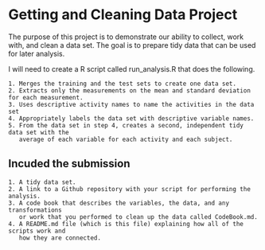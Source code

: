 # Getting and Cleaning Data Project

The purpose of this project is to demonstrate our ability to collect, work with, and clean a data set. The goal is to prepare tidy data that can be used for later analysis.

I will need to create a R script called run_analysis.R that does the following. 
```
1. Merges the training and the test sets to create one data set.
2. Extracts only the measurements on the mean and standard deviation for each measurement. 
3. Uses descriptive activity names to name the activities in the data set
4. Appropriately labels the data set with descriptive variable names. 
5. From the data set in step 4, creates a second, independent tidy data set with the 
   average of each variable for each activity and each subject.
```

## Incuded the submission
```
1. A tidy data set.
2. A link to a Github repository with your script for performing the analysis.
3. A code book that describes the variables, the data, and any transformations 
   or work that you performed to clean up the data called CodeBook.md.
4. A README.md file (which is this file) explaining how all of the scripts work and 
   how they are connected.
```



